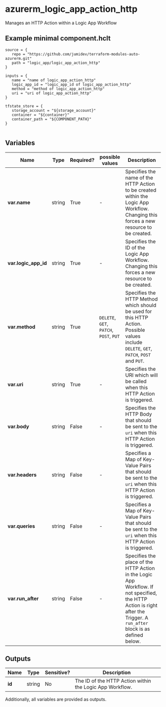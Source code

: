 # azurerm_logic_app_action_http

Manages an HTTP Action within a Logic App Workflow

## Example minimal component.hclt

```hcl
source = {
   repo = "https://github.com/jumidev/terraform-modules-auto-azurerm.git" 
   path = "logic_app/logic_app_action_http" 
}

inputs = {
   name = "name of logic_app_action_http" 
   logic_app_id = "logic_app_id of logic_app_action_http" 
   method = "method of logic_app_action_http" 
   uri = "uri of logic_app_action_http" 
}

tfstate_store = {
   storage_account = "${storage_account}" 
   container = "${container}" 
   container_path = "${COMPONENT_PATH}" 
}


```

## Variables

| Name | Type | Required? |  possible values |  Description |
| ---- | ---- | --------- |  ----------- | ----------- |
| **var.name** | string | True | -  |  Specifies the name of the HTTP Action to be created within the Logic App Workflow. Changing this forces a new resource to be created. | 
| **var.logic_app_id** | string | True | -  |  Specifies the ID of the Logic App Workflow. Changing this forces a new resource to be created. | 
| **var.method** | string | True | `DELETE`, `GET`, `PATCH`, `POST`, `PUT`  |  Specifies the HTTP Method which should be used for this HTTP Action. Possible values include `DELETE`, `GET`, `PATCH`, `POST` and `PUT`. | 
| **var.uri** | string | True | -  |  Specifies the URI which will be called when this HTTP Action is triggered. | 
| **var.body** | string | False | -  |  Specifies the HTTP Body that should be sent to the `uri` when this HTTP Action is triggered. | 
| **var.headers** | string | False | -  |  Specifies a Map of Key-Value Pairs that should be sent to the `uri` when this HTTP Action is triggered. | 
| **var.queries** | string | False | -  |  Specifies a Map of Key-Value Pairs that should be sent to the `uri` when this HTTP Action is triggered. | 
| **var.run_after** | string | False | -  |  Specifies the place of the HTTP Action in the Logic App Workflow. If not specified, the HTTP Action is right after the Trigger. A `run_after` block is as defined below. | 



## Outputs

| Name | Type | Sensitive? | Description |
| ---- | ---- | --------- | --------- |
| **id** | string | No  | The ID of the HTTP Action within the Logic App Workflow. | 

Additionally, all variables are provided as outputs.
